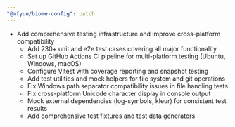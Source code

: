 ```yaml
---
"@mfyuu/biome-config": patch
---
```


- Add comprehensive testing infrastructure and improve cross-platform compatibility
  - Add 230+ unit and e2e test cases covering all major functionality
  - Set up GitHub Actions CI pipeline for multi-platform testing (Ubuntu, Windows, macOS)
  - Configure Vitest with coverage reporting and snapshot testing
  - Add test utilities and mock helpers for file system and git operations
  - Fix Windows path separator compatibility issues in file handling tests
  - Fix cross-platform Unicode character display in console output
  - Mock external dependencies (log-symbols, kleur) for consistent test results
  - Add comprehensive test fixtures and test data generators
